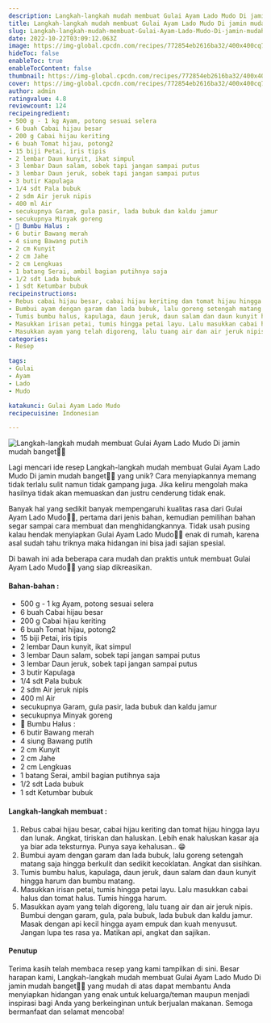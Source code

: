 ```yaml
---
description: Langkah-langkah mudah membuat Gulai Ayam Lado Mudo Di jamin mudah banget"
title: Langkah-langkah mudah membuat Gulai Ayam Lado Mudo Di jamin mudah banget
slug: Langkah-langkah-mudah-membuat-Gulai-Ayam-Lado-Mudo-Di-jamin-mudah-banget
date: 2022-10-22T03:09:12.063Z
image: https://img-global.cpcdn.com/recipes/772854eb2616ba32/400x400cq70/photo.jpg
hideToc: false
enableToc: true
enableTocContent: false
thumbnail: https://img-global.cpcdn.com/recipes/772854eb2616ba32/400x400cq70/photo.jpg
cover: https://img-global.cpcdn.com/recipes/772854eb2616ba32/400x400cq70/photo.jpg
author: admin
ratingvalue: 4.8
reviewcount: 124
recipeingredient:
- 500 g - 1 kg Ayam, potong sesuai selera
- 6 buah Cabai hijau besar
- 200 g Cabai hijau keriting
- 6 buah Tomat hijau, potong2
- 15 biji Petai, iris tipis
- 2 lembar Daun kunyit, ikat simpul
- 3 lembar Daun salam, sobek tapi jangan sampai putus
- 3 lembar Daun jeruk, sobek tapi jangan sampai putus
- 3 butir Kapulaga
- 1/4 sdt Pala bubuk
- 2 sdm Air jeruk nipis
- 400 ml Air
- secukupnya Garam, gula pasir, lada bubuk dan kaldu jamur
- secukupnya Minyak goreng
- 🧄 Bumbu Halus :
- 6 butir Bawang merah
- 4 siung Bawang putih
- 2 cm Kunyit
- 2 cm Jahe
- 2 cm Lengkuas
- 1 batang Serai, ambil bagian putihnya saja
- 1/2 sdt Lada bubuk
- 1 sdt Ketumbar bubuk
recipeinstructions:
- Rebus cabai hijau besar, cabai hijau keriting dan tomat hijau hingga layu dan lunak. Angkat, tiriskan dan haluskan. Lebih enak haluskan kasar aja ya biar ada teksturnya. Punya saya kehalusan.. 😁
- Bumbui ayam dengan garam dan lada bubuk, lalu goreng setengah matang saja hingga berkulit dan sedikit kecoklatan. Angkat dan sisihkan.
- Tumis bumbu halus, kapulaga, daun jeruk, daun salam dan daun kunyit hingga harum dan bumbu matang.
- Masukkan irisan petai, tumis hingga petai layu. Lalu masukkan cabai halus dan tomat halus. Tumis hingga harum.
- Masukkan ayam yang telah digoreng, lalu tuang air dan air jeruk nipis. Bumbui dengan garam, gula, pala bubuk, lada bubuk dan kaldu jamur. Masak dengan api kecil hingga ayam empuk dan kuah menyusut. Jangan lupa tes rasa ya. Matikan api, angkat dan sajikan.
categories:
- Resep

tags:
- Gulai
- Ayam
- Lado
- Mudo

katakunci: Gulai Ayam Lado Mudo
recipecuisine: Indonesian

---
```


![Langkah-langkah mudah membuat Gulai Ayam Lado Mudo Di jamin mudah banget👩‍🍳](https://img-global.cpcdn.com/recipes/772854eb2616ba32/400x400cq70/photo.jpg)

Lagi mencari ide resep Langkah-langkah mudah membuat Gulai Ayam Lado Mudo Di jamin mudah banget👩‍🍳 yang unik? Cara menyiapkannya memang tidak terlalu sulit namun tidak gampang juga. Jika keliru mengolah maka hasilnya tidak akan memuaskan dan justru cenderung tidak enak.

Banyak hal yang sedikit banyak mempengaruhi kualitas rasa dari Gulai Ayam Lado Mudo👩‍🍳, pertama dari jenis bahan, kemudian pemilihan bahan segar sampai cara membuat dan menghidangkannya. Tidak usah pusing kalau hendak menyiapkan Gulai Ayam Lado Mudo👩‍🍳 enak di rumah, karena asal sudah tahu triknya maka hidangan ini bisa jadi sajian spesial.

Di bawah ini ada beberapa cara mudah dan praktis untuk membuat Gulai Ayam Lado Mudo👩‍🍳 yang siap dikreasikan.

<!--inarticleads1-->

#### Bahan-bahan :

- 500 g - 1 kg Ayam, potong sesuai selera
- 6 buah Cabai hijau besar
- 200 g Cabai hijau keriting
- 6 buah Tomat hijau, potong2
- 15 biji Petai, iris tipis
- 2 lembar Daun kunyit, ikat simpul
- 3 lembar Daun salam, sobek tapi jangan sampai putus
- 3 lembar Daun jeruk, sobek tapi jangan sampai putus
- 3 butir Kapulaga
- 1/4 sdt Pala bubuk
- 2 sdm Air jeruk nipis
- 400 ml Air
- secukupnya Garam, gula pasir, lada bubuk dan kaldu jamur
- secukupnya Minyak goreng
- 🧄 Bumbu Halus :
- 6 butir Bawang merah
- 4 siung Bawang putih
- 2 cm Kunyit
- 2 cm Jahe
- 2 cm Lengkuas
- 1 batang Serai, ambil bagian putihnya saja
- 1/2 sdt Lada bubuk
- 1 sdt Ketumbar bubuk

<!--inarticleads2-->

#### Langkah-langkah membuat :

1. Rebus cabai hijau besar, cabai hijau keriting dan tomat hijau hingga layu dan lunak. Angkat, tiriskan dan haluskan. Lebih enak haluskan kasar aja ya biar ada teksturnya. Punya saya kehalusan.. 😁
1. Bumbui ayam dengan garam dan lada bubuk, lalu goreng setengah matang saja hingga berkulit dan sedikit kecoklatan. Angkat dan sisihkan.
1. Tumis bumbu halus, kapulaga, daun jeruk, daun salam dan daun kunyit hingga harum dan bumbu matang.
1. Masukkan irisan petai, tumis hingga petai layu. Lalu masukkan cabai halus dan tomat halus. Tumis hingga harum.
1. Masukkan ayam yang telah digoreng, lalu tuang air dan air jeruk nipis. Bumbui dengan garam, gula, pala bubuk, lada bubuk dan kaldu jamur. Masak dengan api kecil hingga ayam empuk dan kuah menyusut. Jangan lupa tes rasa ya. Matikan api, angkat dan sajikan.

#### Penutup

Terima kasih telah membaca resep yang kami tampilkan di sini. Besar harapan kami, Langkah-langkah mudah membuat Gulai Ayam Lado Mudo Di jamin mudah banget👩‍🍳 yang mudah di atas dapat membantu Anda menyiapkan hidangan yang enak untuk keluarga/teman maupun menjadi inspirasi bagi Anda yang berkeinginan untuk berjualan makanan. Semoga bermanfaat dan selamat mencoba!